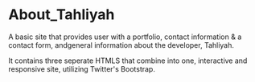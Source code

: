 # About_Tahliyah
A basic site that provides user with a portfolio, contact information & a contact form, andgeneral information about the developer, Tahliyah. 

It contains three seperate HTMLS that combine into one, interactive and responsive site, utilizing Twitter's Bootstrap.


